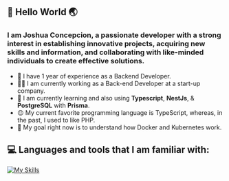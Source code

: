 ## 👋 Hello World 🌏

### I am Joshua Concepcion, a passionate developer with a strong interest in establishing innovative projects, acquiring new skills and information, and collaborating with like-minded individuals to create effective solutions.

* 📅 I have 1 year of experience as a Backend Developer.
* 👨‍💻 I am currently working as a Back-end Developer at a start-up company.
* 📖 I am currently learning and also using **Typescript**, **NestJs**, & **PostgreSQL** with **Prisma**.
* 😉 My current favorite programming language is TypeScript, whereas, in the past, I used to like PHP.
* 🎯 My goal right now is to understand how Docker and Kubernetes work.

## 💻 Languages and tools that I am familiar with:

[![My Skills](https://skillicons.dev/icons?i=php,mysql,postgres,laravel,nestjs,nodejs,github,vscode,supabase,html,css,ts,js,postman,git,mongodb,prisma&perline=20)](https://skillicons.dev)
